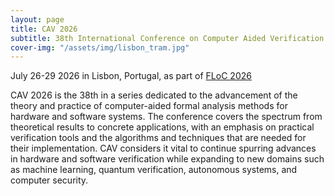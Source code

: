 ```yaml
---
layout: page
title: CAV 2026
subtitle: 38th International Conference on Computer Aided Verification
cover-img: "/assets/img/lisbon_tram.jpg"
---
```

July 26-29 2026 in Lisbon, Portugal, as part of [FLoC 2026](https://www.floc26.org/)

CAV 2026 is the 38th in a series dedicated to the advancement of the theory and practice of computer-aided formal analysis methods for hardware and software systems. The conference covers the spectrum from theoretical results to concrete applications, with an emphasis on practical verification tools and the algorithms and techniques that are needed for their implementation. CAV considers it vital to continue spurring advances in hardware and software verification while expanding to new domains such as machine learning, quantum verification, autonomous systems, and computer security.